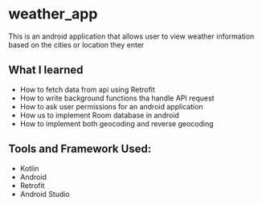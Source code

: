 # weather_app
This is an android application that allows user to view weather information based on the cities or location they enter

<h2>What I learned</h2>
<ul>
  <li>How to fetch data from api using Retrofit</li>
  <li>How to write background functions tha handle API request</li>
  <li>How to ask user permissions for an android application</li>
  <li>How us to implement Room database in android</li>
  <li>How to implement both geocoding and reverse geocoding</li>
</ul>

<h2>Tools and Framework Used:</h2>
<ul>
  <li>Kotlin</li>
  <li>Android</li>
  <li>Retrofit</li>
  <li>Android Studio</li>
</ul>
